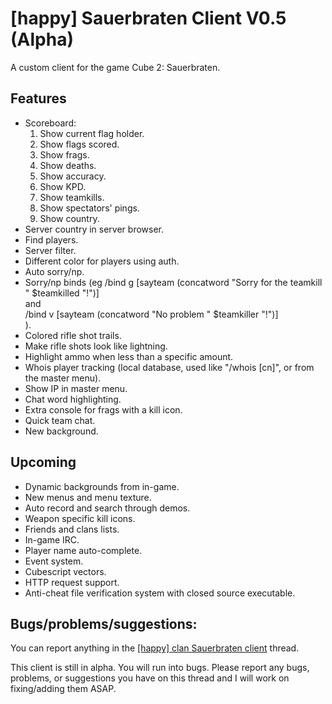 # [happy] Sauerbraten Client V0.5 (Alpha)
A custom client for the game Cube 2: Sauerbraten.

## Features

- Scoreboard:
	1. Show current flag holder.	
	2. Show flags scored.	
	3. Show frags.	
	4. Show deaths.	
	5. Show accuracy.	
	6. Show KPD.	
	7. Show teamkills.	
	8. Show spectators' pings.	
	9. Show country.	
- Server country in server browser.
- Find players.
- Server filter.
- Different color for players using auth.
- Auto sorry/np.
- Sorry/np binds (eg
		/bind g [sayteam (concatword "Sorry for the teamkill " $teamkilled "!")]		
		and		
		/bind v [sayteam (concatword "No problem " $teamkiller "!")]		
		).		
- Colored rifle shot trails.
- Make rifle shots look like lightning.
- Highlight ammo when less than a specific amount.
- Whois player tracking (local database, used like "/whois [cn]", or from the master menu).
- Show IP in master menu.
- Chat word highlighting.
- Extra console for frags with a kill icon.
- Quick team chat.
- New background.

## Upcoming

- Dynamic backgrounds from in-game.
- New menus and menu texture.
- Auto record and search through demos.
- Weapon specific kill icons.
- Friends and clans lists.
- In-game IRC.
- Player name auto-complete.
- Event system.
- Cubescript vectors.
- HTTP request support.
- Anti-cheat file verification system with closed source executable.


## Bugs/problems/suggestions:

You can report anything in the [[happy] clan Sauerbraten client](http://happysauerclan.webs.com/apps/forums/topics/show/12939770-happy-clan-sauerbraten-client) thread.

This client is still in alpha. You will run into bugs. Please report any bugs, problems, or suggestions you have on this thread and I will work on fixing/adding them ASAP.
